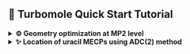 ## 🚀 Turbomole Quick Start Tutorial

<details>
<summary><strong>⚙️ Geometry optimization at MP2 level</strong></summary>

### 📦 Prerequisites

Before you begin, make sure you have:

- Access to a Unix/Linux shell
- Turbomole installed and the environment set (e.g., `source $TURBODIR/Config_turbo_env`)
- Basic knowledge of terminal commands

### 🧪 1. Create a Working Directory

```bash
mkdir u0 && cd u0
```

### 📄 2. Create a Coord File

Create a file named `coord` with the geometry in Turbomole format or use `x2c` program to convert xyz file.
We start by preparing a starting geometry for S0 minimum from Lan's paper. Once we have the `uracil_s0.xyz` file prepared:

```
12

C   0.716126   0.993705   0.544611
N   1.529554   0.096420  -0.154703
C   1.148624  -1.190211  -0.516755
N  -0.141601  -1.574302  -0.139161
C  -1.004144  -0.755388   0.549189
C  -0.622242   0.509548   0.903198
O   1.897063  -1.970445  -1.140840
H  -1.268164   1.188387   1.445399
O   1.147369   2.123538   0.822461
H   2.463328   0.394677  -0.420185
H  -0.430534  -2.511576  -0.398840
H  -2.001147  -1.145109   0.803947
```
we may convert it to TM format:
```bash
sub-interactive
module load turbomole/7.6
x2t uracil_s0.xyz > coord
cat coord
```
```
$coord
    1.35328201072375      1.87783029867125      1.02916563445857       c
    2.89043815282585      0.18220739293642     -0.29234630065798       n
    2.17058478017215     -2.24917282051696     -0.97652542353099       c
   -0.26758710897313     -2.97499961745060     -0.26297617722905       n
   -1.89755714968622     -1.42747643782881      1.03781680065710       c
   -1.17586696323939      0.96290616735081      1.70679685630975       c
    3.58492951116094     -3.72360139363823     -2.15587515201806       o
   -2.39648264110992      2.24572596006565      2.73140825080796       h
    2.16821317388575      4.01290523523556      1.55422603818584       o
    4.65501527512215      0.74583143768893     -0.79403457167588       h
   -0.81359134733963     -4.74619078118309     -0.75369836754574       h
   -3.78161976511649     -2.16394239284409      1.51923964871451       h
$end
```

### ⚙️ 2. Setup calculations with `define`

Using the `define` interactively is rather tedious, thus it is convenient to prepare a plain text file containing the required commands and redirect it to STDIN. For S0 ground state optimization, we could use the following `scs-mp2.def` file (please note that the formatting including blank lines is crucial). In this example, we use the SCS variant of MP2 with a def2-SV(P) basis set and EHT guess. We will use `ricc2` program thus we need also an auxiliary basis set (cbas).

```


a coord
sy c1
ired
*
b all SV(P)
*
eht



scf
iter
200

cc
freeze
*
cbas
*
memory
4000
ricc2
model mp2
scs  cos=1.20000   css=0.33333
maxiter 200
geoopt mp2
*
*
*
*
```
We are ready to run `define`

```bash
define < scs-mp2.def
```

### ⚛️ 3. Run a Single Point HF Calculation (optional)

We could now run preliminary HF calculations interactively:

```bash
dscf > dscf.out
```
or submit this job to a queue using [Turbomole](./assets/scripts/Turbomole) (I will be using my scripts available in this repo in [assets/scripts](./assets/scripts) folder).

```bash
To setup turbomole job use:

Turbomole [options] program

To prepare turbomole job (x2t or define)

Turbomole -s x2t coordinates.xyz
Turbomole -s define define_script

Where options are:
  -s toggle sequential/batch execution
  -m memory [32, total: 32]
  -n # nodes [1]
  -p # cores [16]
  -q queue [normal]
  -t wall time [72]
  -x test execution scripts
  -h print this help
  -e print turbomole environment
  -v version: 7.6, 7.8 [7.6]
  -a architecture [smp]
```
Let us submit `dscf` calculations first:
```bash
Turbomole dscf
```
The output is redirected to `$cwd_program.log` file (in this case `u0_dscf.log`).

### 🔁 5. Optimize the Geometry

To optimize the geometry we could submit an interactive `jobex` run 
```bash
jobex -ri -c 200 -level cc2 | tee jobex.out
```
or submit it to a queue
```bash
Turbomole jobex -ri -c 200 -level cc2
```

### 📊 6. Analyze Results

- The successful run produces `GEO_OPT_CONVERGED` file.
- Check `energy` for total energy
- Look into `control`, `job.last` and output files for further analysis
- Use `tm2molden` to visualize orbitals
- Use `t2x > trj.xyz` to check the optimization trajectory

### 🧼 7. Clean Up

```bash
rm -f *.tmp *.bak CC* *cao
```

---

### 📚 Resources

- [Turbomole Documentation](https://www.turbomole.org)

</details>

<details>
<summary><strong>✨ Location of uracil MECPs using ADC(2) method</strong></summary>

### Penalty-constrained MECP optimization of Levine & Martínez

[Levine and coworkers](https://pubs.acs.org/doi/10.1021/jp0761618) developed a penalty-constrained MECP optimization algorithm based on minimizing the objective function:

$$F_{IJ}(\mathbf{R}) = \frac{1}{2}\left[ E_I(\mathbf{R}) + E_J(\mathbf{R}) \right] + \sigma \left( \frac{[E_I(\mathbf{R}) - E_J(\mathbf{R})]^2}{E_I(\mathbf{R}) - E_J(\mathbf{R}) + \alpha} \right)$$

where $\alpha$ is a small fixed smoothing parameter to avoid singularities and $\sigma$ is a Lagrange multiplier for a penalty function that drives the energy gap to zero. Minimization of $F_{IJ}$ is performed iteratively for increasingly large values of $\sigma$. This approach is implemented in [CIOpt](./assets/ciopt) program by Levine and Martínez. The precompiled executable should work on most Linux workstations.


### 🧪 1. Create a Working Directory

```bash
mkdir u01a && cd u01a
```

### 📄 2. Create a coord File

We start by preparing a starting geometry for CI denoted u01a in Lan's paper. Once we have the `uracil_ci_u01a.xyz` file prepared we may proceed further.

```
12

C   0.672439   1.019467   0.655871
N   1.517725   0.066593  -0.034713
C   1.104961  -1.154804  -0.508462
N  -0.220285  -1.589127  -0.124376
C  -0.867678  -0.832307   0.775829
C  -0.748312   0.590670   0.596781
O   1.774326  -1.919924  -1.222101
H  -1.130910   0.918647  -0.403385
O   1.196255   2.047388   1.066268
H   2.493484   0.298659  -0.177008
H  -0.419681  -2.573868  -0.293920
H  -1.496061  -1.261484   1.570978
```

### ⚙️ 2. Setup calculations with `xyz2ciopt.py`

To locate the MECP we will use CIOpt program of Martinez et al. and Turbomole to calculate energies and gradients for the ground state at MP2 level and the S1 state at ADC(2) level. CIOpt extracts these data from specified output files using template files. The preparation of these templates is rather tedious and we shall use my [xyz2ciopt.py](./assets/scripts/xyz2ciopt.py) script (needs numpy which can be installed via `pip install numpy` use it at your own risk):

```
This script generates CIOpt templates from xyz file provided based on the
available template file. If there's no template the default template shall be
generated. If -g option is given the data_file should be the CIOpt log file.

Usage: xyz2ciopt.py [options] data_file

Options:
  -h, --help       show this help
  -r, --rs2        prepare molpro rs2  templates
  -c, --rs2c       prepare molpro rs2c templates
  -x, --xms        prepare molpro xms-rs2 templates
  -e, --eomcc      prepare molpro eom-ccsd templates
  -a, --adc2       prepare turbomole adc2 templates (requires adcmp2.sh in ~/bin dir)
                   (in case of CC2 change last line to:&%08(f20.10)00230)
  -l, --log        in case of adc2 read data from ricc2.log instead of gradient files
  -g, --grep       extract trajectory in xyz format from CIOpt.log
```
Usually the following should do the trick:
```bash
xyz2ciopt.py -a uracil_ci_u01a.xyz
```
You should see the following files in the directory:
```bash
ls
adcmp2.sh*   template.read   template.readg2  template.writeg
Control.dat  template.readg  template.write   uracil_ci_u01a.xyz
```
The `adcmp2.sh` is a bash shell script that runs the ground and excited state calculations. The `xyz2ciopt.py` looks for it in `~/bin` directory; it contains `define` scripts that may need to be tweaked. The `upper_def` is for the ADC(2) energy and gradient calculations for S1 state and `lower_def` is for ground-state MP2 calculations. In this example, we should add the `scs  cos=1.20000   css=0.33333` line to both scripts to use the SCS variants. 

```bash
upper_def() {
cat <<EOF | $Turbomole define


a coord
sy c1
*
no
b all SV(P)
*
eht



scf
iter
500

cc
freeze
*
cbas
*
memory
4000
ricc2
model adc(2)
scs  cos=1.20000   css=0.33333
maxiter 100
geoopt adc(2) (a 1)
*
exci
irrep=a nexc=1
*
*
*
EOF
}

lower_def() {
cat <<EOF | $Turbomole define


a coord
sy c1
*
no
b all SV(P)
*
eht



scf
iter
500

cc
freeze
*
cbas
*
memory
2000
ricc2
model mp2
scs  cos=1.20000   css=0.33333
maxiter 100
geoopt mp2
*
*
*
*
EOF
}

```
The `Control.dat` is an input for CIOpt program which may need some customization but usually the defaults are fine.
```
 &control
 nopt=3
 natoms=12
 nstates=2
 istate=2
 nefunc=7
 dlambdagap=3.5
 alpha=0.02
 tol=1.0d-06
 gtol=5.0d-03
 cigap=0.001
 znoncart=.false.
 zangrad=.true.
 zmultigrad=.true.
 cinpdeck='last.xyz'
 coutfile='gradients'
 crunstr='./adcmp2.sh -v smp -n 1 -p 4 -m 800mb -r last.xyz '
/
C   0.672439   1.019467   0.655871
N   1.517725   0.066593  -0.034713
C   1.104961  -1.154804  -0.508462
N  -0.220285  -1.589127  -0.124376
C  -0.867678  -0.832307   0.775829
C  -0.748312   0.590670   0.596781
O   1.774326  -1.919924  -1.222101
H  -1.130910   0.918647  -0.403385
O   1.196255   2.047388   1.066268
H   2.493484   0.298659  -0.177008
H  -0.419681  -2.573868  -0.293920
H  -1.496061  -1.261484   1.570978
```

### 💥 3. Run the CIOpt

We may now submit the `CIOpt` job to a queue:

```bash
usage: CIOpt [options]

Where options are:
  -c code: molpro, adcmp2 [adcmp2]
  -v code version [7.6] molpro: 2012.1.25, turbo: 7.5
  -a code arch [smp]
  -s toggle sequential/batch execution
  -m memory [32]
  -n # nodes [1]
  -p # cores [4]
  -q queue [normal]
  -x test execution scripts
  -t wall time [72]
  -h print this help"
```

In this case, I'd recommend the following (please note that this script expects `CIOpt.e` executable in particular directory, for instance the SLURM function uses `~/appl/ciopt/bin/CIOpt.e` - you may need to change that to reflect your settings):

```bash
CIOpt -c adcmp2 -p 16
```

## 🔬 4. Analyze Results

- The output of `CIOpt` lands in `CIOpt.log` you may use `xyz2ciopt.py -g CIOpt.log` command to extract the trajectory to `CIOpt.xyz` file.
- The `iter.log` file contains information on the model function energy, step and gradients
- `full.log` contains all the output generated by Turbomole. 
- `last.xyz` contains the last geometry i.e. final MECP geometry upon completion

---

## 🧽 Cleanup

```bash
# these were scratch directories for adcmp2.sh script
rm -rf lower upper 
```

---

## 📚 References & Tips

- [Turbomole User Manual](https://www.turbomole.org)

</details>
